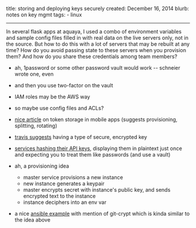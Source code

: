 title: storing and deploying keys securely
created: December 16, 2014
blurb: notes on key mgmt
tags:
    - linux

---

In several flask apps at aquaya,
I used a combo of environment variables and sample config files
filled in with real data on the live servers only, not in the source.
But how to do this with a lot of servers that may be rebuilt at any time?
How do you avoid passing state to these servers when you provision them?
And how do you share these credentials among team members?

* ah, 1password or some other password vault would work -- schneier wrote one, even
* and then you use two-factor on the vault
* IAM roles may be the AWS way
* so maybe use config files and ACLs?

* [nice article](http://developer.securekey.com/securing-api-access-tokens)
on token storage in mobile apps (suggests provisioning, splitting, rotating)
* [travis suggests](http://docs.travis-ci.com/user/environment-variables/#Secure-Variables)
having a type of secure, encrypted key
* [services hashing their API keys](https://octopusdeploy.com/blog/hashing-api-keys),
displaying them in plaintext just once and expecting you to treat them like passwords (and use a vault)

* ah, a provisioning idea
  * master service provisions a new instance
  * new instance generates a keypair
  * master encrypts secret with instance's public key, and sends encrypted text to the instance
  * instance deciphers into an env var

* a nice [ansible example](http://www.stavros.io/posts/example-provisioning-and-deployment-ansible)
with mention of git-crypt which is kinda similar to the idea above
